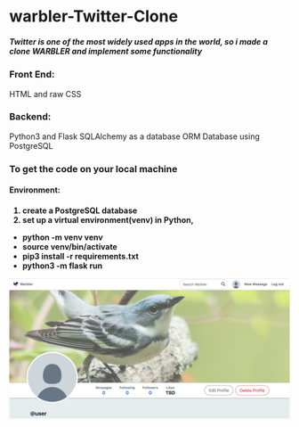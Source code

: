 
<h1>warbler-Twitter-Clone</h1>

<h5>Twitter is one of the most widely used apps in the world, so i made a clone WARBLER and implement some functionality  </h5>

<h3>Front End:</h3>
HTML and raw CSS
<h3>Backend:</h3>
Python3 and Flask SQLAlchemy as a database ORM Database using PostgreSQL

<h3>To get the code on your local machine</h3> 
<h4>Environment:<h4>
<ol>
<li>create a PostgreSQL database </li>
  <li>set up a virtual environment(venv) in Python, </li>
</ol> 
<ul>
 <li>python -m venv venv</li>
 <li>source venv/bin/activate</li>
 <li>pip3 install -r requirements.txt</li>
 <li>python3 -m flask run</li>
</ul>

![Wabler cover photo](static/images/warbler.png)
